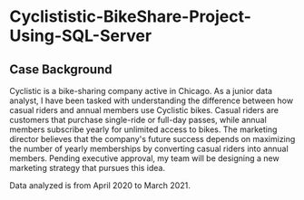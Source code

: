 # Cyclististic-BikeShare-Project-Using-SQL-Server

## Case Background
Cyclistic is a bike-sharing company active in Chicago. As a junior data analyst, I have been tasked with understanding the difference between how casual riders and annual members use Cyclistic bikes. Casual riders are customers that purchase single-ride or full-day passes, while annual members subscribe yearly for unlimited access to bikes. The marketing director believes that the company's future success depends on maximizing the number of yearly memberships by converting casual riders into annual members. Pending executive approval, my team will be designing a new marketing strategy that pursues this idea.

Data analyzed is from April 2020 to March 2021.


